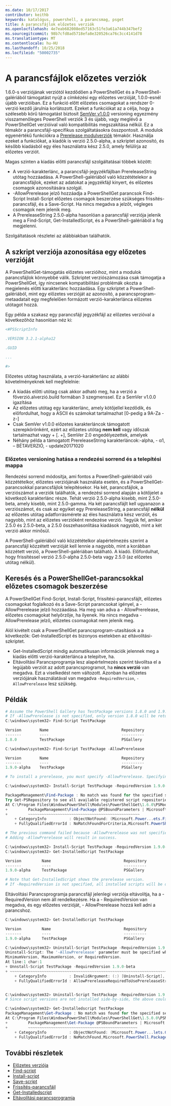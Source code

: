 ```yaml
---
ms.date: 10/17/2017
contributor: keithb
keywords: katalógus, powershell, a parancsmag, psget
title: A parancsfájlok előzetes verziók
ms.openlocfilehash: 4e7eab682008ed57163c51fe3a61a744b347bef2
ms.sourcegitcommit: 98b7cfd8ad5718efa8e320526ca76c3cc4141d78
ms.translationtype: MT
ms.contentlocale: hu-HU
ms.lasthandoff: 10/25/2018
ms.locfileid: "50002735"
---
```

# <a name="prerelease-versions-of-scripts"></a>A parancsfájlok előzetes verziók

1.6.0-s verziójának verziótól kezdődően a PowerShellGet és a PowerShell-galériából támogatást nyújt a címkézési egy előzetes verzióját, 1.0.0-esnél újabb verzióiban. Ez a funkció előtt előzetes csomagokat a rendszer 0-verzió kezdő járulnia korlátozott. Ezeket a funkciókat az a célja, hogy a szélesebb körű támogatást biztosít [SemVer v1.0.0](http://semver.org/spec/v1.0.0.html) versioning egyezmény visszamenőleges PowerShell verziók 3 és újabb, vagy meglévő a PowerShellGet verzióival való kompatibilitás megszakítása nélkül. Ez a témakör a parancsfájl-specifikus szolgáltatásokra összpontosít. A modulok egyenértékű funkciókra a [Prerelease modulverziók](module-prerelease-support.md) témakör. Használja ezeket a funkciókat, a kiadók is verzió 2.5.0-alpha, a szkriptet azonosító, és később kiadásból egy éles használatra kész 2.5.0, amely felülírja az előzetes verziót.

Magas szinten a kiadás előtti parancsfájl szolgáltatásai többek között:

- A verzió-karakterlánc, a parancsfájl-jegyzékfájlban PrereleaseString utótag hozzáadása. A PowerShell-galériából való közzétételekor a parancsfájlok, ezeket az adatokat a jegyzékfájl kinyert, és előzetes csomagok azonosítására szolgál.
- -AllowPrerelease jelző hozzáadja a PowerShellGet parancsok Find-Script Install-Script előzetes csomagok beszerzése szükséges frissítés-parancsfájl, és a Save-Script. Ha nincs megadva a jelzőt, végleges csomagok nem jelenik meg.
- A PrereleaseString 2.5.0-alpha hasonlóan a parancsfájl verziója jelenik meg a Find-Script, Get-InstalledScript, és a PowerShell-galériából a fog megjelenni.

Szolgáltatások részletei az alábbiakban találhatók.

## <a name="identifying-a-script-version-as-a-prerelease"></a>A szkript verziója azonosítása egy előzetes verzióját

A PowerShellGet-támogatás előzetes verzióihoz, mint a modulok parancsfájlok könnyebbé válik. Szkriptet verziószámozása csak támogatja a PowerShellGet, így nincsenek kompatibilitási problémák okozta a megjelenés előtti karakterlánc hozzáadása. Egy szkriptet a PowerShell-galériából, mint egy előzetes verzióját az azonosító, a parancsprogram-metaadatait egy megfelelően formázott verzió-karakterlánca előzetes utótagot hozzá.

Egy példa a szakasz egy parancsfájl jegyzékfájl az előzetes verzióval a következőhöz hasonlóan néz ki:

```powershell
<#PSScriptInfo

.VERSION 3.2.1-alpha12

.GUID

...

#>
```

Előzetes utótag használata, a verzió-karakterlánc az alábbi követelményeknek kell megfelelnie:

- A kiadás előtti utótag csak akkor adható meg, ha a verzió a főverzió.alverzió.build formában 3 szegmenssel.
  Ez a SemVer v1.0.0 igazítása
- Az előzetes utótag egy karakterlánc, amely kötőjellel kezdődik, és előfordulhat, hogy a ASCII és számokat tartalmazhat [0-pedig a 9A-Za - z-]
- Csak SemVer v1.0.0 előzetes karakterláncok támogatott szerepkörönként, ezért az előzetes utótag **nem kell** vagy időszak tartalmazhat vagy + [. +], SemVer 2.0 engedélyezettek, amelyek
- Néhány példa a támogatott PrereleaseString karakterláncok:-alpha, - α1, – BÉTAVERZIÓ, - update20171020

### <a name="prerelease-versioning-impact-on-sort-order-and-installation-folders"></a>Előzetes versioning hatása a rendezési sorrend és a telepítési mappa

Rendezési sorrend módosítja, ami fontos a PowerShell-galériából való közzétételkor, előzetes verziójának használata esetén, és a PowerShellGet-parancsokkal parancsfájlok telepítésekor. Ha két, parancsfájlok, a verziószámot a verziók találhatók, a rendezési sorrend alapján a kötőjelet a következő karakterlánc része. Tehát verzió 2.5.0-alpha kisebb, mint 2.5.0-beta, amely kisebb, mint 2.5.0-gamma. Ha két parancsfájlt kell ugyanazon a verziószámot, és csak az egyiket egy PrereleaseString, a parancsfájl **nélkül** az előzetes utótag adatforrásmérete az éles használatra kész verziót, és nagyobb, mint az előzetes verzióként rendezése verzió. Tegyük fel, amikor 2.5.0 és 2.5.0-beta, a 2.5.0 összehasonlítása kiadások nagyobb, mint a két verzió akkor minősül.

A PowerShell-galériából való közzétételkor alapértelmezés szerint a parancsfájl közzétett verzióját kell lennie a nagyobb, mint a korábban közzétett verzió, a PowerShell-galériában található. A kiadó. Előfordulhat, hogy frissítéssel verzió 2.5.0-alpha 2.5.0-beta vagy 2.5.0 (az előzetes utótag nélkül).

## <a name="finding-and-acquiring-prerelease-packages-using-powershellget-commands"></a>Keresés és a PowerShellGet-parancsokkal előzetes csomagok beszerzése

A PowerShellGet Find-Script, Install-Script, frissítési-parancsfájlt, előzetes csomagokat foglalkozó és a Save-Script parancsokat igényel, a - AllowPrerelease jelző hozzáadása. Ha meg van adva a - AllowPrerelease, előzetes csomagokat helyőrzője, ha ilyenek. Ha nincs megadva - AllowPrerelease jelző, előzetes csomagokat nem jelenik meg.

Alól kivételt csak a PowerShellGet parancsprogram-utasítások a a következők: Get-InstalledScript és bizonyos esetekben az eltávolítási-szkriptet.

- Get-InstalledScript mindig automatikusan információk jelennek meg a kiadás előtti verzió-karakterlánca a telepítve, ha.
- Eltávolítási Parancsprogramja lesz alapértelmezés szerint távolítsa el a legújabb verziót az adott parancsprogramot, ha **nincs verzió** van megadva. Ezt a viselkedést nem változott. Azonban ha előzetes verziójának használatával van megadva `-RequiredVersion`, `-AllowPrerelease` lesz szükség.

## <a name="examples"></a>Példák

```powershell
# Assume the PowerShell Gallery has TestPackage versions 1.8.0 and 1.9.0-alpha.
# If -AllowPrerelease is not specified, only version 1.8.0 will be returned.
C:\windows\system32> Find-Script TestPackage

Version        Name                                Repository           Description
-------        ----                                ----------           -----------
1.8.0          TestPackage                         PSGallery            Package used to validate changes to the PowerShe...

C:\windows\system32> Find-Script TestPackage -AllowPrerelease

Version        Name                                Repository           Description
-------        ----                                ----------           -----------
1.9.0-alpha    TestPackage                         PSGallery            Package used to validate changes to PowerShe...

# To install a prerelease, you must specify -AllowPrerelease. Specifying a prerelease version string is not sufficient.

C:\windows\system32> Install-Script TestPackage -RequiredVersion 1.9.0-alpha

PackageManagement\Find-Package : No match was found for the specified search criteria and script name 'TestPackage'.
Try Get-PSRepository to see all available registered script repositories.
At C:\Program Files\WindowsPowerShell\Modules\PowerShellGet\1.6.0\PSModule.psm1:1455 char:3
+         PackageManagement\Find-Package @PSBoundParameters | Microsoft ...
+         ~~~~~~~~~~~~~~~~~~~~~~~~~~~~~~~~~~~~~~~~~~~~~~~~~
    + CategoryInfo          : ObjectNotFound: (Microsoft.Power...ets.FindPackage:FindPackage)[Find-Package], Exception
    + FullyQualifiedErrorId : NoMatchFoundForCriteria,Microsoft.PowerShell.PackageManagement.Cmdlets.FindPackage

# The previous command failed because -AllowPrerelease was not specified.
# Adding -AllowPrerelease will result in success.

C:\windows\system32> Install-Script TestPackage -RequiredVersion 1.9.0-alpha -AllowPrerelease
C:\windows\system32> Get-InstalledScript TestPackage

Version         Name                                Repository           Description
-------         ----                                ----------           -----------
1.9.0-alpha     TestPackage                         PSGallery            Package used to validate changes to PowerShe...

# Note that Get-InstalledScript shows the prerelease version.
# If -RequiredVersion is not specified, all installed scripts will be displayed by Get-InstalledScript
```

Eltávolítási Parancsprogramja parancsfájl jelenlegi verziója eltávolítja, ha a - RequiredVersion nem áll rendelkezésre.
Ha a - RequiredVersion van megadva, és egy előzetes verzióját, - AllowPrerelease hozzá kell adni a parancshoz.

``` powershell
C:\windows\system32> Get-InstalledScript TestPackage

Version         Name                                Repository           Description
-------         ----                                ----------           -----------
1.9.0-alpha     TestPackage                         PSGallery            Package used to validate changes to PowerShe...

C:\windows\system32> Uninstall-Script TestPackage -RequiredVersion 1.9.0-alpha
Uninstall-Script: The '-AllowPrerelease' parameter must be specified when using the Prerelease string in
MinimumVersion, MaximumVersion, or RequiredVersion.
At line:1 char:1
+ Unnstall-Script TestPackage -RequiredVersion 1.9.0-beta
+ ~~~~~~~~~~~~~~~~~~~~~~~~~~~~~~~~~~~~~~~~~~~~~~~~~~~~~~~~~~~~~~~~~~~~~
    + CategoryInfo          : InvalidArgument: (:) [Uninstall-Script], ArgumentException
    + FullyQualifiedErrorId : AllowPrereleaseRequiredToUsePrereleaseStringInVersion,Uninnstall-script


C:\windows\system32> Uninstall-Script TestPackage -RequiredVersion 1.9.0-alpha -AllowPrerelease
# Since script versions are not installed side-by-side, the above could be simply "Uninstall-Script TestPackage"

C:\windows\system32> Get-Installedscript TestPackage
PackageManagement\Get-Package : No match was found for the specified search criteria and script names 'testpackage'.
At C:\Program Files\WindowsPowerShell\Modules\PowerShellGet\1.5.0.0\PSModule.psm1:4088 char:9
+         PackageManagement\Get-Package @PSBoundParameters | Microsoft. ...
+         ~~~~~~~~~~~~~~~~~~~~~~~~~~~~~~~~~~~~~~~~~~~~~~~~
    + CategoryInfo          : ObjectNotFound: (Microsoft.Power...lets.GetPackage:GetPackage) [Get-Package], Exception
    + FullyQualifiedErrorId : NoMatchFound,Microsoft.PowerShell.PackageManagement.Cmdlets.GetPackage
```

## <a name="more-details"></a>További részletek

- [Előzetes verziója](module-prerelease-support.md)
- [Find-script](/powershell/module/powershellget/find-script)
- [Install-script](/powershell/module/powershellget/install-script)
- [Save-script](/powershell/module/powershellget/save-script)
- [Frissítés-parancsfájl](/powershell/module/powershellget/update-script)
- [Get-Installedscript](/powershell/module/powershellget/get-installedscript)
- [Eltávolítási parancsprogramja](/powershell/module/powershellget/uninstall-script)
